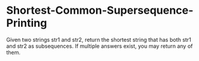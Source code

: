# Shortest-Common-Supersequence-Printing
Given two strings str1 and str2, return the shortest string that has both str1 and str2 as subsequences.  If multiple answers exist, you may return any of them.
